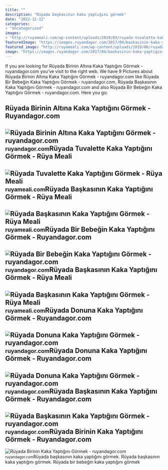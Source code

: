 ```yaml
---
title: ""
description: "Rüyada başkasının kaka yaptığını görmek"
date: "2022-12-12"
categories:
- "Uncategorized"
images:
- "http://ruyameali.com/wp-content/uploads/2019/03/ruyada-tuvalette-kaka-yaptigini-gormek-810x540.jpg"
featuredImage: "https://images.ruyandagor.com/2017/04/baskasinin-kaka-yaptigini-gormek-1920.jpg"
featured_image: "http://ruyameali.com/wp-content/uploads/2019/06/ruyada-baskasinin-kaka-yaptigini-gormek-810x540.jpg"
image: "https://images.ruyandagor.com/2017/04/baskasinin-kaka-yaptigini-gormek-1920.jpg"
---
```


If you are looking for Rüyada Birinin Altına Kaka Yaptığını Görmek - ruyandagor.com you've visit to the right web. We have 9 Pictures about Rüyada Birinin Altına Kaka Yaptığını Görmek - ruyandagor.com like Rüyada Bir Bebeğin Kaka Yaptığını Görmek - ruyandagor.com, Rüyada Başkasının Kaka Yaptığını Görmek - ruyandagor.com and also Rüyada Bir Bebeğin Kaka Yaptığını Görmek - ruyandagor.com. Here you go:

Rüyada Birinin Altına Kaka Yaptığını Görmek - Ruyandagor.com
------------------------------------------------------------

 ![Rüyada Birinin Altına Kaka Yaptığını Görmek - ruyandagor.com](https://images.ruyandagor.com/2017/05/birinin-altina-kaka-yaptigini-gormek-2154.jpg) <small>ruyandagor.com</small>Rüyada Tuvalette Kaka Yaptığını Görmek - Rüya Meali
---------------------------------------------------

 ![Rüyada Tuvalette Kaka Yaptığını Görmek - Rüya Meali](http://ruyameali.com/wp-content/uploads/2019/03/ruyada-tuvalette-kaka-yaptigini-gormek-810x540.jpg) <small>ruyameali.com</small>Rüyada Başkasının Kaka Yaptığını Görmek - Rüya Meali
----------------------------------------------------

 ![Rüyada Başkasının Kaka Yaptığını Görmek - Rüya Meali](http://ruyameali.com/wp-content/uploads/2019/06/ruyada-baskasinin-kaka-yaptigini-rahatladigini-gormek-768x433.jpg) <small>ruyameali.com</small>Rüyada Bir Bebeğin Kaka Yaptığını Görmek - Ruyandagor.com
---------------------------------------------------------

 ![Rüyada Bir Bebeğin Kaka Yaptığını Görmek - ruyandagor.com](https://images.ruyandagor.com/2017/05/bir-bebegin-kaka-yaptigini-gormek-2336.jpg) <small>ruyandagor.com</small>Rüyada Başkasının Kaka Yaptığını Görmek - Rüya Meali
----------------------------------------------------

 ![Rüyada Başkasının Kaka Yaptığını Görmek - Rüya Meali](http://ruyameali.com/wp-content/uploads/2019/06/ruyada-baskasinin-kaka-yaptigini-gormek-810x540.jpg) <small>ruyameali.com</small>Rüyada Donuna Kaka Yaptığını Görmek - Ruyandagor.com
----------------------------------------------------

 ![Rüyada Donuna Kaka Yaptığını Görmek - ruyandagor.com](https://images.ruyandagor.com/2017/04/erkek-cocugunun-kaka-yaptigini-gormek-1750.jpg) <small>ruyandagor.com</small>Rüyada Donuna Kaka Yaptığını Görmek - Ruyandagor.com
----------------------------------------------------

 ![Rüyada Donuna Kaka Yaptığını Görmek - ruyandagor.com](https://images.ruyandagor.com/2017/05/donuna-kaka-yaptigini-gormek-0126.jpg) <small>ruyandagor.com</small>Rüyada Başkasının Kaka Yaptığını Görmek - Ruyandagor.com
--------------------------------------------------------

 ![Rüyada Başkasının Kaka Yaptığını Görmek - ruyandagor.com](https://images.ruyandagor.com/2017/04/baskasinin-kaka-yaptigini-gormek-1920.jpg) <small>ruyandagor.com</small>Rüyada Birinin Kaka Yaptığını Görmek - Ruyandagor.com
-----------------------------------------------------

 ![Rüyada Birinin Kaka Yaptığını Görmek - ruyandagor.com](https://images.ruyandagor.com/2017/04/birinin-kaka-yaptigini-gormek-1615.jpg) <small>ruyandagor.com</small>Rüyada başkasının kaka yaptığını görmek. Rüyada başkasının kaka yaptığını görmek. Rüyada bir bebeğin kaka yaptığını görmek
